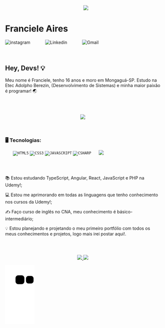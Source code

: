 
 <img align="right" width="250px" style="margin-top:-20px" src="https://o.remove.bg/downloads/f2f26341-e375-45c4-b12e-fed4eab098b9/image-removebg-preview.png">


<div display="inline-block">
 
 <h1 align="left">Franciele Aires</h1>
 
 <a href="https://www.instagram.com/frann.aiires/?hl=pt-br">
    <img align="left" width="130px" src="https://img.shields.io/badge/Instagram-E4405F?style=for-the-badge&logo=instagram&logoColor=white" alt="instagram" style="vertical-align:top;">
  </a> 
  <a href="https://www.linkedin.com/in/fran-aires/">
    <img align="left" width="120px" src="https://img.shields.io/badge/LinkedIn-0077B5?style=for-the-badge&logo=linkedin&logoColor=white" alt="Linkedin" style="vertical-align:top;">
  </a>
 <a href="https://mail.google.com/mail/u/f.aires2016@gmail.com">
    <img align="left" width="100px" src="https://img.shields.io/badge/Gmail-D14836?style=for-the-badge&logo=gmail&logoColor=white" alt="Gmail" style="vertical-align:top;">
  </a>
 
 
 <br>
 <br>
 <br>
 
 ## Hey, Devs! 💡
 
 Meu nome é Franciele, tenho 16 anos e moro em Mongaguá-SP. Estudo na Etec Adolpho Berezin, (Desenvolvimento de Sistemas) e minha maior paixão é programar!  🌏
 
 <br>
 <br>

 <p align="center">
  <img src="https://media.giphy.com/media/eGlWh8b2oDeSuFjGM6/giphy.gif" width="400">
</p>
<br>
 
 ### 🖥️ Tecnologias: 
  <p align="center">
<img width="200px" align="right" src="https://user-images.githubusercontent.com/109992140/213212637-eeeb4ca9-4bb0-4156-a0e9-7b51a06c5bab.png">
<code><img width="40px" src="https://cdn.jsdelivr.net/gh/devicons/devicon/icons/html5/html5-original-wordmark.svg" title = "HTML5"/></code>
<code><img width="40px" src="https://cdn.jsdelivr.net/gh/devicons/devicon/icons/css3/css3-original-wordmark.svg" title = "CSS3"/></code>
<code><img width="40px" src="https://cdn.jsdelivr.net/gh/devicons/devicon/icons/javascript/javascript-original.svg" title = "JAVASCRIPT"/></code>
<code><img width="40px" src="https://cdn.jsdelivr.net/gh/devicons/devicon/icons/csharp/csharp-original.svg" title = "CSHARP"/></code>
   </p>
<br><br>
<div display="inline-block">
 
 <p align="left">📚 Estou estudando TypeScript, Angular, React, JavaScript e PHP na Udemy!;</p>
 <p align="left">💻 Estou me aprimorando em todas as linguagens que tenho conhecimento nos cursos da Udemy!;</p>
 <p align="left">✍ Faço curso de inglês no CNA, meu conhecimento é básico-intermediário;</p>
 <p align="left">💡 Estou planejando e projetando o meu primeiro portfólio com todos os meus conhecimentos e projetos, logo mais irei postar aqui!.</p>
 
 <br>
 
 ##
<p align="center">
<a href="https://github.com/francieleaires">
  <img height="120em" src="https://github-readme-stats-eight-theta.vercel.app/api?username=francieleaires&show_icons=true&theme=synthwave&include_all_commits=true&count_private=true"/>
  <img height="120em" src="https://github-readme-stats-eight-theta.vercel.app/api/top-langs/?username=francieleaires&layout=compact&langs_count=8&theme=synthwave"/>
</a>
</p>
 
</div>

![snake gif](https://github.com/FrancieleAires/FrancieleAires/blob/output/github-contribution-grid-snake.svg)
